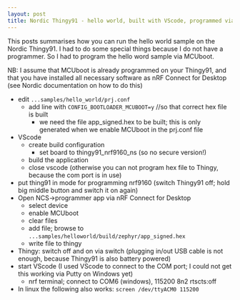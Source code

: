 ```yaml
---
layout: post
title: Nordic Thingy91 - hello world, built with VScode, programmed via USB (MCUboot)
---
```


This posts summarises how you can run the hello world sample on the Nordic Thingy91. I had to do some special things because I do not have a programmer. So I had to program the hello word sample via MCUboot.

NB: I assume that MCUboot is already programmed on your Thingy91, and that you have installed all necessary software as nRF Connect for Desktop (see Nordic documentation on how to do this)

* edit `...samples/hello_world/prj.conf`
    * add line with `CONFIG_BOOTLOADER_MCUBOOT=y` //so that correct hex file is built
        * we need the file app_signed.hex to be built; this is only generated when we enable MCUboot in the prj.conf file
* VScode
    * create build configuration
        * set board to thingy91_nrf9160_ns (so no secure version!)
    * build the application
    * close vscode (otherwise you can not program hex file to Thingy, because the com port is in use)
* put thing91 in mode for programming nrf9160 (switch Thingy91 off; hold big middle button and switch it on again)
* Open NCS->programmer app via nRF Connect for Desktop
    * select device
    * enable MCUboot
    * clear files
    * add file; browse to `...samples/helloworld/build/zephyr/app_signed.hex`
    * write file to thingy
* Thingy: switch off and on via switch (plugging in/out USB cable is not enough, because Thingy91 is also battery powered)
* start VScode (I used VScode to connect to the COM port; I could not get this working via Putty on Windows yet)
    * nrf terminal; connect to COM6 (windows), 115200 8n2 rtscts:off
* In linux the following also works: `screen /dev/ttyACM0 115200`

